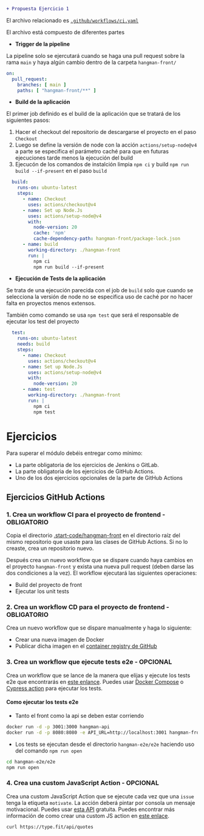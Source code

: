```diff
+ Propuesta Ejercicio 1
```
El archivo relacionado es [`.github/workflows/ci.yaml`](https://github.com/gutiz24/github-Actions-Laboratorio/blob/main/.github/workflows/ci.yaml)

El archivo está compuesto de diferentes partes

* **Trigger de la pipeline**

La pipeline solo se ejercutará cuando se haga una pull request sobre la rama `main` y haya algún cambio dentro de la carpeta `hangman-front/`
```yaml
on:
  pull_request:
    branches: [ main ]
    paths: [ "hangman-front/**" ]
```

* **Build de la aplicación**

El primer job definido es el build de la aplicación que se tratará de los siguientes pasos:

1. Hacer el checkout del repositorio de descargarse el proyecto en el paso `Checkout`
2. Luego se define la versión de node con la acción `actions/setup-node@v4` a parte se especifica el parámetro caché para que en futuras ejecuciones tarde menos la ejecución del build
3. Ejecucón de los comandos de instalción limpia `npm ci` y build `npm run build --if-present` en el paso `build`
```yaml
  build:
    runs-on: ubuntu-latest
    steps:
      - name: Checkout
        uses: actions/checkout@v4
      - name: Set up Node.Js
        uses: actions/setup-node@v4
        with:
          node-version: 20
          cache: 'npm'
          cache-dependency-path: hangman-front/package-lock.json
      - name: build
        working-directory: ./hangman-front
        run: |
          npm ci
          npm run build --if-present
```
* **Ejecución de Tests de la aplicación**

Se trata de una ejecución parecida con el job de `build` solo que cuando se selecciona la versión de node no se especifica uso de caché por no hacer falta en proyectos menos extensos.

También como comando se usa `npm test` que será el responsable de ejecutar los test del proyecto
```yaml
  test:
    runs-on: ubuntu-latest
    needs: build
    steps:
      - name: Checkout
        uses: actions/checkout@v4
      - name: Set up Node.Js
        uses: actions/setup-node@v4
        with:
          node-version: 20
      - name: test
        working-directory: ./hangman-front
        run: |
          npm ci
          npm test
```


# Ejercicios

Para superar el módulo debéis entregar como mínimo:

* La parte obligatoria de los ejercicios de Jenkins o GitLab.
* La parte obligatoria de los ejercicios de GitHub Actions.
* Uno de los dos ejercicios opcionales de la parte de GitHub Actions

## Ejercicios GitHub Actions

### 1. Crea un workflow CI para el proyecto de frontend - OBLIGATORIO

Copia el directorio [.start-code/hangman-front](../03-github-actions/.start-code/hangman-front) en el directorio raíz del mismo repositorio que usaste para las clases de GitHub Actions. Si no lo creaste, crea un repositorio nuevo.

Después crea un nuevo workflow que se dispare cuando haya cambios en el proyecto `hangman-front` y exista una nueva pull request (deben darse las dos condiciones a la vez). El workflow ejecutará las siguientes operaciones:

* Build del proyecto de front
* Ejecutar los unit tests

### 2. Crea un workflow CD para el proyecto de frontend - OBLIGATORIO

Crea un nuevo workflow que se dispare manualmente y haga lo siguiente:

* Crear una nueva imagen de Docker
* Publicar dicha imagen en el [container registry de GitHub](https://docs.github.com/en/packages/working-with-a-github-packages-registry/working-with-the-container-registry)

### 3. Crea un workflow que ejecute tests e2e - OPCIONAL

Crea un workflow que se lance de la manera que elijas y ejecute los tests e2e que encontrarás en [este enlance](../03-github-actions/.start-code/hangman-e2e/e2e/). Puedes usar [Docker Compose](https://docs.docker.com/compose/gettingstarted/) o [Cypress action](https://github.com/cypress-io/github-action) para ejecutar los tests.

#### Como ejecutar los tests e2e

* Tanto el front como la api se deben estar corriendo

```bash
docker run -d -p 3001:3000 hangman-api
docker run -d -p 8080:8080 -e API_URL=http://localhost:3001 hangman-front
```

* Los tests se ejecutan desde el directorio `hangman-e2e/e2e` haciendo uso del comando `npm run open`

```bash
cd hangman-e2e/e2e
npm run open
```

### 4. Crea una custom JavaScript Action - OPCIONAL

Crea una custom JavaScript Action que se ejecute cada vez que una `issue` tenga la etiqueta `motivate`. La acción deberá pintar por consola un mensaje motivacional. Puedes usar [esta API](https://type.fit) gratuita. Puedes encontrar más información de como crear una custom JS action en [este enlace](https://docs.github.com/es/actions/creating-actions/creating-a-javascript-action).

```bash
curl https://type.fit/api/quotes
```
